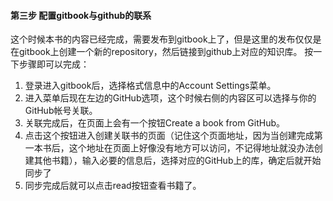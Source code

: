 #### 第三步 配置gitbook与github的联系

这个时候本书的内容已经完成，需要发布到gitbook上了，但是这里的发布仅仅是在gitbook上创建一个新的repository，然后链接到github上对应的知识库。
按一下步骤即可以完成：
1. 登录进入gitbook后，选择格式信息中的Account Settings菜单。
2. 进入菜单后现在左边的GitHub选项，这个时候右侧的内容区可以选择与你的GitHub帐号关联。
3. 关联完成后，在页面上会有一个按钮Create a book from GitHub。
4. 点击这个按钮进入创建关联书的页面（记住这个页面地址，因为当创建完成第一本书后，这个地址在页面上好像没有地方可以访问，不记得地址就没办法创建其他书籍），输入必要的信息后，选择对应的GitHub上的库，确定后就开始同步了
5. 同步完成后就可以点击read按钮查看书籍了。